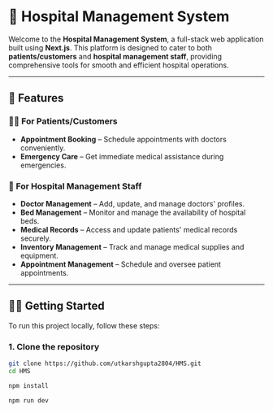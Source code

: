 # 🏥 Hospital Management System

Welcome to the **Hospital Management System**, a full-stack web application built using **Next.js**. This platform is designed to cater to both **patients/customers** and **hospital management staff**, providing comprehensive tools for smooth and efficient hospital operations.

---

## 🚀 Features

### 👨‍⚕️ For Patients/Customers

- **Appointment Booking** – Schedule appointments with doctors conveniently.
- **Emergency Care** – Get immediate medical assistance during emergencies.

### 🏥 For Hospital Management Staff

- **Doctor Management** – Add, update, and manage doctors' profiles.
- **Bed Management** – Monitor and manage the availability of hospital beds.
- **Medical Records** – Access and update patients' medical records securely.
- **Inventory Management** – Track and manage medical supplies and equipment.
- **Appointment Management** – Schedule and oversee patient appointments.

---



## 🧑‍💻 Getting Started

To run this project locally, follow these steps:

### 1. Clone the repository

```bash
git clone https://github.com/utkarshgupta2804/HMS.git
cd HMS

npm install

npm run dev

